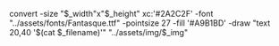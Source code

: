 convert -size "$_width"x"$_height" xc:'#2A2C2F' -font "../assets/fonts/Fantasque.ttf"  -pointsize 27 -fill '#A9B1BD' -draw "text 20,40 '$(cat  $_filename)'" "../assets/img/$_img"

